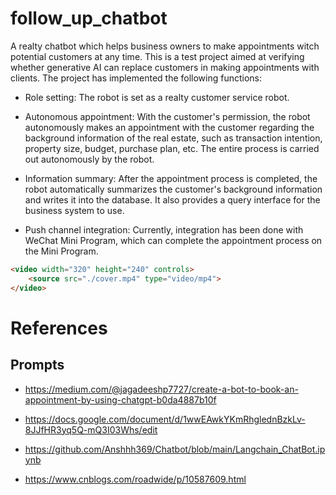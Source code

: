 # follow_up_chatbot

A realty chatbot which helps business owners to make appointments witch potential customers at any time. This is a test project aimed at verifying whether generative AI can replace customers in making appointments with clients. The project has implemented the following functions:

- Role setting: The robot is set as a realty customer service robot.

- Autonomous appointment: With the customer's permission, the robot autonomously makes an appointment with the customer regarding the background information of the real estate, such as transaction intention, property size, budget, purchase plan, etc. The entire process is carried out autonomously by the robot.

- Information summary: After the appointment process is completed, the robot automatically summarizes the customer's background information and writes it into the database. It also provides a query interface for the business system to use.

- Push channel integration: Currently, integration has been done with WeChat Mini Program, which can complete the appointment process on the Mini Program.

```HTML
<video width="320" height="240" controls>
    <source src="./cover.mp4" type="video/mp4">
</video>
```

# References

## Prompts

- https://medium.com/@jagadeeshp7727/create-a-bot-to-book-an-appointment-by-using-chatgpt-b0da4887b10f

- https://docs.google.com/document/d/1wwEAwkYKmRhglednBzkLv-8JJfHR3yq5Q-mQ3I03Whs/edit

- https://github.com/Anshhh369/Chatbot/blob/main/Langchain_ChatBot.ipynb

- https://www.cnblogs.com/roadwide/p/10587609.html
